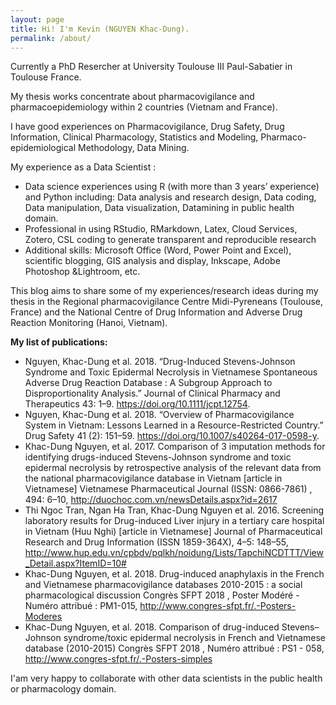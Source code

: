 ```yaml
---
layout: page
title: Hi! I'm Kevin (NGUYEN Khac-Dung). 
permalink: /about/
---
```


Currently a PhD Resercher at University Toulouse III Paul-Sabatier in Toulouse France.

My thesis works concentrate about pharmacovigilance and pharmacoepidemiology within 2 countries (Vietnam and France). 

I have good experiences on Pharmacovigilance, Drug Safety, Drug Information, Clinical Pharmacology, Statistics and Modeling, Pharmaco-epidemiological Methodology, Data Mining.

My experience as a Data Scientist : 

  +	Data science experiences using R (with more than 3 years’ experience) and Python including: Data analysis and research design, Data coding, Data manipulation, Data visualization, Datamining in public health domain.
  +	Professional in using RStudio, RMarkdown, Latex, Cloud Services, Zotero, CSL coding to generate transparent and reproducible research
  +	Additional skills: Microsoft Office (Word, Power Point and Excel), scientific blogging, GIS analysis and display, Inkscape, Adobe Photoshop &Lightroom, etc.


This blog aims to share some of my experiences/research ideas during my thesis in the Regional pharmacovigilance Centre Midi-Pyreneans (Toulouse, France) and the National Centre of Drug Information and Adverse Drug Reaction Monitoring (Hanoi, Vietnam). 

__My list of publications:__ 

  + Nguyen, Khac-Dung et al. 2018. “Drug-Induced Stevens-Johnson Syndrome and Toxic Epidermal Necrolysis in Vietnamese Spontaneous Adverse Drug Reaction Database : A Subgroup Approach to Disproportionality Analysis.” Journal of Clinical Pharmacy and Therapeutics 43: 1–9. https://doi.org/10.1111/jcpt.12754.
 + Nguyen, Khac-Dung et al. 2018. “Overview of Pharmacovigilance System in Vietnam: Lessons Learned in a Resource-Restricted Country.” Drug Safety 41 (2): 151–59. https://doi.org/10.1007/s40264-017-0598-y.
 + Khac-Dung Nguyen, et al. 2017. Comparison of 3 imputation methods for identifying drugs-induced Stevens-Johnson syndrome and toxic epidermal necrolysis by retrospective analysis of the relevant data from the national pharmacovigilance database in Vietnam [article in Vietnamese] Vietnamese Pharmaceutical Journal (ISSN: 0866-7861) , 494: 6–10, http://duochoc.com.vn/newsDetails.aspx?id=2617
 + Thi Ngoc Tran, Ngan Ha Tran, Khac-Dung Nguyen et al. 2016. Screening laboratory results for Drug-induced Liver injury in a tertiary care hospital in Vietnam (Huu Nghi) [article in Vietnamese] Journal of Pharmaceutical Research and Drug Information (ISSN 1859-364X), 4–5: 148–55, http://www.hup.edu.vn/cpbdv/pqlkh/noidung/Lists/TapchiNCDTTT/View_Detail.aspx?ItemID=10#
 + Khac-Dung Nguyen, et al. 2018. Drug-induced anaphylaxis in the French and Vietnamese pharmacovigilance databases 2010-2015 : a social pharmacological discussion Congrès SFPT 2018 , Poster Modéré - Numéro attribué : PM1-015, http://www.congres-sfpt.fr/.-Posters-Moderes
 + Khac-Dung Nguyen, et al. 2018. Comparison of drug-induced Stevens–Johnson syndrome/toxic epidermal necrolysis in French and Vietnamese database (2010-2015) Congrès SFPT 2018 , Numéro attribué : PS1 - 058, http://www.congres-sfpt.fr/.-Posters-simples



I'am very happy to collaborate with other data scientists in the public health or pharmacology domain.
